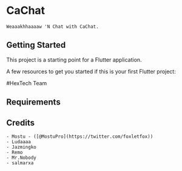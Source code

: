 # CaChat
    Weaaakhhaaaaw 'N Chat with CaChat.


## Getting Started

This project is a starting point for a Flutter application.

A few resources to get you started if this is your first Flutter project:

#HexTech Team

## Requirements



## Credits

    - Mostu - ([@MostuPro](https://twitter.com/foxletfox))
    - Ludaaaa
    - Jazmingko
    - Remo
    - Mr.Nobody
    - salmarxa
